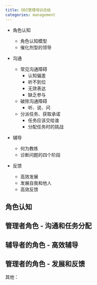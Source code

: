 ```yaml
---
title: DDI管理培训总结
categories: management
---
```


- 角色认知
    - 角色认知模型
    - 催化剂型的领导
- 沟通
    - 常见沟通障碍
        - 认知偏差
        - 听不到位
        - 无效表达
        - 缺乏参与
    - 破除沟通障碍
        - 听、说、问
    - 分派任务、获取承诺
        - 任务应该交给谁
        - 分配任务时的挑战
       
- 辅导
    - 何为教练
    - 诊断问题的四个阶段
- 反馈
    - 高效发展
    - 发展自我和他人
    - 高效反馈

 
## 角色认知

## 管理者角色 - 沟通和任务分配

## 辅导者的角色 - 高效辅导

## 管理者的角色 - 发展和反馈


其他：